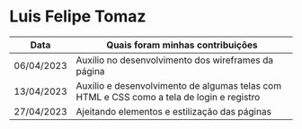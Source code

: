 # Luis Felipe Tomaz


| Data       | Quais foram minhas contribuições |
|------------|----------------------------------|
| 06/04/2023 | Auxílio no desenvolvimento dos wireframes da página
| 13/04/2023 | Auxílio e desenvolvimento de algumas telas com HTML e CSS como a tela de login e registro
| 27/04/2023 | Ajeitando elementos e estilização das páginas
